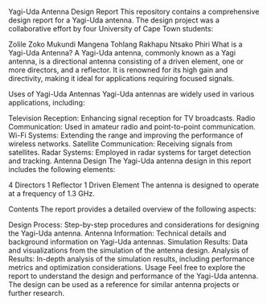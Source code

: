 Yagi-Uda Antenna Design Report
This repository contains a comprehensive design report for a Yagi-Uda antenna. The design project was a collaborative effort by four University of Cape Town students:

Zolile Zoko 
Mukundi Mangena
Tohlang Rakhapu
Ntsako Phiri
What is a Yagi-Uda Antenna?
A Yagi-Uda antenna, commonly known as a Yagi antenna, is a directional antenna consisting of a driven element, one or more directors, and a reflector. It is renowned for its high gain and directivity, making it ideal for applications requiring focused signals.

Uses of Yagi-Uda Antennas
Yagi-Uda antennas are widely used in various applications, including:

Television Reception: Enhancing signal reception for TV broadcasts.
Radio Communication: Used in amateur radio and point-to-point communication.
Wi-Fi Systems: Extending the range and improving the performance of wireless networks.
Satellite Communication: Receiving signals from satellites.
Radar Systems: Employed in radar systems for target detection and tracking.
Antenna Design
The Yagi-Uda antenna design in this report includes the following elements:

4 Directors
1 Reflector
1 Driven Element
The antenna is designed to operate at a frequency of 1.3 GHz.

Contents
The report provides a detailed overview of the following aspects:

Design Process: Step-by-step procedures and considerations for designing the Yagi-Uda antenna.
Antenna Information: Technical details and background information on Yagi-Uda antennas.
Simulation Results: Data and visualizations from the simulation of the antenna design.
Analysis of Results: In-depth analysis of the simulation results, including performance metrics and optimization considerations.
Usage
Feel free to explore the report to understand the design and performance of the Yagi-Uda antenna. The design can be used as a reference for similar antenna projects or further research.
